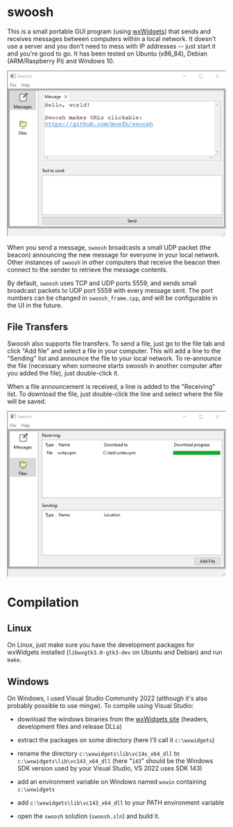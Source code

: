 # swoosh

This is a small portable GUI program (using
[wxWidgets](https://www.wxwidgets.org/)) that sends and receives
messages between computers within a local network. It doesn't use a
server and you don't need to mess with IP addresses -- just start it
and you're good to go. It has been tested on Ubuntu (x86_84), Debian
(ARM/Raspberry Pi) and Windows 10.

![Swoosh window on Windows](doc/swoosh-window.png)

When you send a message, `swoosh` broadcasts a small UDP packet (the
beacon) announcing the new message for everyone in your local network.
Other instances of `swoosh` in other computers that receive the beacon
then connect to the sender to retrieve the message contents.

By default, `swoosh` uses TCP and UDP ports 5559, and sends small
broadcast packets to UDP port 5559 with every message sent. The port
numbers can be changed in `swoosh_frame.cpp`, and will be
configurable in the UI in the future.


## File Transfers

Swoosh also supports file transfers. To send a file, just go to the
file tab and click "Add file" and select a file in your computer.
This will add a line to the "Sending" list and announce the file to
your local network. To re-announce the file (necessary when someone
starts swoosh in another computer after you added the file), just
double-click it.

When a file announcement is received, a line is added to the
"Receiving" list. To download the file, just double-click the line
and select where the file will be saved.

![Swoosh window showing files transfers](doc/swoosh-file-window.png)


# Compilation

## Linux

On Linux, just make sure you have the development packages for
wxWidgets installed (`libwxgtk3.0-gtk3-dev` on Ubuntu and Debian) and
run `make`.

## Windows

On Windows, I used Visual Studio Community 2022 (although it's also
probably possible to use mingw). To compile using Visual Studio:

- download the windows binaries from the
[wxWidgets site](https://www.wxwidgets.org/downloads/) (headers,
development files and release DLLs)

- extract the packages on some directory (here I'll call it
`c:\wxwidgets`)

- rename the directory `c:\wxwidgets\lib\vc14x_x64_dll` to
`c:\wxwidgets\lib\vc143_x64_dll` (here "`143`" should be the Windows
SDK version used by your Visual Studio, VS 2022 uses SDK 143)

- add an environment variable on Windows named `wxwin` containing
`c:\wxwidgets`

- add `c:\wxwidgets\lib\vc143_x64_dll` to your PATH environment variable

- open the `swoosh` solution (`swoosh.sln`) and build it.
